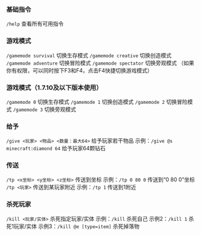### 基础指令
`/help` 查看所有可用指令
### 游戏模式
`/gamemode survival` 切换生存模式
`/gamemode creative` 切换创造模式
`/gamemode adventure` 切换冒险模式
`/gamemode spectator` 切换旁观模式
（如果你有权限，可以同时按下F3和F4，点击F4快捷切换游戏模式）
### 游戏模式（1.7.10及以下版本使用）
`/gamemode 0` 切换生存模式
`/gamemode 1` 切换创造模式
`/gamemode 2` 切换冒险模式
`/gamemode 3` 切换旁观模式
### 给予
`/give <玩家> <物品> <数量：最大64>` 给予玩家若干物品
示例：`/give @s minecraft:diamond 64` 给予玩家64颗钻石
### 传送
`/tp <x坐标> <y坐标> <z坐标>` 传送到坐标
示例：`/tp 0 80 0` 传送到“0 80 0”坐标
`/tp <玩家>` 传送到某玩家附近
示例：`/tp 1` 传送到1附近
### 杀死玩家
`/kill <玩家/实体>` 杀死指定玩家/实体
示例：`/kill` 杀死自己
示例2：`/kill 1` 杀死1玩家/实体
示例3：`/kill @e [type=item]` 杀死掉落物